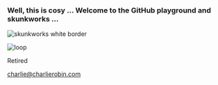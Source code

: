 ### Well, this is cosy … Welcome to the GitHub playground and skunkworks …

![skunkworks white border](https://github.com/user-attachments/assets/4bb7b537-96ab-498d-be80-734bfc2c4a4b)

![loop](https://github.com/charlierobin/charlierobin/assets/10506323/45c0166a-eaad-4a92-9fc7-4a71901c0dad)

Retired

charlie@charlierobin.com
